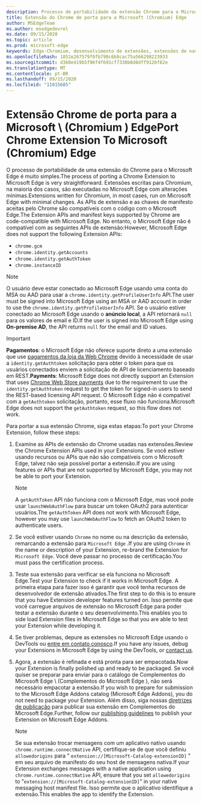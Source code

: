 ```yaml
---
description: Processo de portabilidade da extensão Chrome para o Microsoft Edge.
title: Extensão do Chrome de porta para a Microsoft (Chromium) Edge
author: MSEdgeTeam
ms.author: msedgedevrel
ms.date: 09/15/2020
ms.topic: article
ms.prod: microsoft-edge
keywords: Edge-Chromium, desenvolvimento de extensões, extensões de navegador, Complementos, centro de parceiros, desenvolvedor
ms.openlocfilehash: 1852e267579f0fb790c6b8cac75a566298223933
ms.sourcegitcommit: d360e419b5f96f4f691cf7330b0d8dff9126f82e
ms.translationtype: MT
ms.contentlocale: pt-BR
ms.lasthandoff: 09/15/2020
ms.locfileid: "11015685"
---
```

# <span data-ttu-id="bc406-104">Extensão Chrome de porta para a Microsoft \ (Chromium \) Edge</span><span class="sxs-lookup"><span data-stu-id="bc406-104">Port Chrome Extension To Microsoft \(Chromium\) Edge</span></span>  

<span data-ttu-id="bc406-105">O processo de portabilidade de uma extensão do Chrome para o Microsoft Edge é muito simples.</span><span class="sxs-lookup"><span data-stu-id="bc406-105">The process of porting a Chrome Extension to Microsoft Edge is very straightforward.</span></span>  <span data-ttu-id="bc406-106">Extensões escritas para Chromium, na maioria dos casos, são executadas no Microsoft Edge com alterações mínimas.</span><span class="sxs-lookup"><span data-stu-id="bc406-106">Extensions written for Chromium, in most cases, run on Microsoft Edge with minimal changes.</span></span>  <span data-ttu-id="bc406-107">As APIs de extensão e as chaves de manifesto aceitas pelo Chrome são compatíveis com o código com o Microsoft Edge.</span><span class="sxs-lookup"><span data-stu-id="bc406-107">The Extension APIs and manifest keys supported by Chrome are code-compatible with Microsoft Edge.</span></span>  <span data-ttu-id="bc406-108">No entanto, o Microsoft Edge não é compatível com as seguintes APIs de extensão:</span><span class="sxs-lookup"><span data-stu-id="bc406-108">However, Microsoft Edge does not support the following Extension APIs:</span></span>  

*   `chrome.gcm`  
*   `chrome.identity.getAccounts`  
*   `chrome.identity.getAuthToken`  
*   `chrome.instanceID`  

> [!Note]
> <span data-ttu-id="bc406-109">O usuário deve estar conectado ao Microsoft Edge usando uma conta do MSA ou AAD para usar a `chrome.identity.getProfileUserInfo` API.</span><span class="sxs-lookup"><span data-stu-id="bc406-109">The user must be signed into Microsoft Edge using an MSA or AAD account in order to use the `chrome.identity.getProfileUserInfo` API.</span></span>  <span data-ttu-id="bc406-110">Se o usuário estiver conectado ao Microsoft Edge usando o **anúncio local**, a API retornará `null` para os valores de email e ID.</span><span class="sxs-lookup"><span data-stu-id="bc406-110">If the user is signed into Microsoft Edge using **On-premise AD**, the API returns `null` for the email and ID values.</span></span>  

> [!IMPORTANT]
> <span data-ttu-id="bc406-111">**Pagamentos**: o Microsoft Edge não oferece suporte direto a uma extensão que use [pagamentos da loja da Web Chrome][ChromeDeveloperWebStorePayments] devido à necessidade de usar a `identity.getAuthtoken` solicitação para obter o token para que os usuários conectados enviem a solicitação de API de licenciamento baseado em REST.</span><span class="sxs-lookup"><span data-stu-id="bc406-111">**Payments**:  Microsoft Edge does not directly support an Extension that uses [Chrome Web Store payments][ChromeDeveloperWebStorePayments] due to the requirement to use the `identity.getAuthtoken` request to get the token for signed-in users to send the REST-based licensing API request.</span></span>  <span data-ttu-id="bc406-112">O Microsoft Edge não é compatível com a `getAuthtoken` solicitação, portanto, esse fluxo não funciona.</span><span class="sxs-lookup"><span data-stu-id="bc406-112">Microsoft Edge does not support the `getAuthtoken` request, so this flow does not work.</span></span>  

<span data-ttu-id="bc406-113">Para portar a sua extensão Chrome, siga estas etapas:</span><span class="sxs-lookup"><span data-stu-id="bc406-113">To port your Chrome Extension, follow these steps:</span></span>  

1.  <span data-ttu-id="bc406-114">Examine as APIs de extensão do Chrome usadas nas extensões.</span><span class="sxs-lookup"><span data-stu-id="bc406-114">Review the Chrome Extension APIs used in your Extensions.</span></span>  <span data-ttu-id="bc406-115">Se você estiver usando recursos ou APIs que não são compatíveis com o Microsoft Edge, talvez não seja possível portar a extensão.</span><span class="sxs-lookup"><span data-stu-id="bc406-115">If you are using features or APIs that are not supported by Microsoft Edge, you may not be able to port your Extension.</span></span>  
    
    > [!NOTE]
    > <span data-ttu-id="bc406-116">A `getAuthToken` API não funciona com o Microsoft Edge, mas você pode usar `launchWebAuthFlow` para buscar um token OAuth2 para autenticar usuários.</span><span class="sxs-lookup"><span data-stu-id="bc406-116">The `getAuthToken` API does not work with Microsoft Edge, however you may use `launchWebAuthFlow` to fetch an OAuth2 token to authenticate users.</span></span>  
    
1.  <span data-ttu-id="bc406-117">Se você estiver usando `Chrome` no nome ou na descrição da extensão, remarcando a extensão para `Microsoft Edge` .</span><span class="sxs-lookup"><span data-stu-id="bc406-117">If you are using `Chrome` in the name or description of your Extension, re-brand the Extension for `Microsoft Edge`.</span></span>  <span data-ttu-id="bc406-118">Você deve passar no processo de certificação.</span><span class="sxs-lookup"><span data-stu-id="bc406-118">You must pass the certification process.</span></span>  
    
1.  <span data-ttu-id="bc406-119">Teste sua extensão para verificar se ela funciona no Microsoft Edge.</span><span class="sxs-lookup"><span data-stu-id="bc406-119">Test your Extension to check if it works in Microsoft Edge.</span></span>  <span data-ttu-id="bc406-120">A primeira etapa para fazer isso é garantir que você tenha recursos de desenvolvedor de extensão ativados.</span><span class="sxs-lookup"><span data-stu-id="bc406-120">The first step to do this is to ensure that you have Extension developer features turned on.</span></span>  <span data-ttu-id="bc406-121">Isso permite que você carregue arquivos de extensão no Microsoft Edge para poder testar a extensão durante o seu desenvolvimento.</span><span class="sxs-lookup"><span data-stu-id="bc406-121">This enables you to side load Extension files in Microsoft Edge so that you are able to test your Extension while developing it.</span></span>  
    
1.  <span data-ttu-id="bc406-122">Se tiver problemas, depure as extensões no Microsoft Edge usando o DevTools ou [entre em contato conosco][mailtoExtensionPartnerOpsMicrosoft].</span><span class="sxs-lookup"><span data-stu-id="bc406-122">If you have any issues, debug your Extensions in Microsoft Edge by using the DevTools, or [contact us][mailtoExtensionPartnerOpsMicrosoft].</span></span>  
    
1.  <span data-ttu-id="bc406-123">Agora, a extensão é refinada e está pronta para ser empacotada.</span><span class="sxs-lookup"><span data-stu-id="bc406-123">Now your Extension is finally polished up and ready to be packaged.</span></span>  <span data-ttu-id="bc406-124">Se você quiser se preparar para enviar para o catálogo de Complementos do Microsoft Edge \ (Complementos do Microsoft Edge \), não será necessário empacotar a extensão.</span><span class="sxs-lookup"><span data-stu-id="bc406-124">If you wish to prepare for submission to the Microsoft Edge Addons catalog \(Microsoft Edge Addons\), you do not need to package your Extension.</span></span>  <span data-ttu-id="bc406-125">Além disso, siga nossas [diretrizes de publicação][ExtensionsPublishExtension] para publicar sua extensão em Complementos do Microsoft Edge.</span><span class="sxs-lookup"><span data-stu-id="bc406-125">Further, follow our [publishing guidelines][ExtensionsPublishExtension] to publish your Extension on Microsoft Edge Addons.</span></span>  
    
    > [!NOTE]
    > <span data-ttu-id="bc406-126">Se sua extensão trocar mensagens com um aplicativo nativo usando `chrome.runtime.connectNative` API, certifique-se de que você definiu `allowedorigins` para " `extension://[Microsoft-Catalog-extensionID]` " em seu arquivo de manifesto do seu host de mensagens nativa.</span><span class="sxs-lookup"><span data-stu-id="bc406-126">If your Extension exchanges messages with a native application using `chrome.runtime.connectNative` API, ensure that you set `allowedorigins` to "`extension://[Microsoft-Catalog-extensionID]`" in your native messaging host manifest file.</span></span>  <span data-ttu-id="bc406-127">Isso permite que o aplicativo identifique a extensão.</span><span class="sxs-lookup"><span data-stu-id="bc406-127">This enables the app to identify the Extension.</span></span>  

<!-- image links -->  

<!-- links -->  

[ExtensionsPublishExtension]: ../publish/publish-extension.md "Publicar uma extensão"  

[mailtoExtensionPartnerOpsMicrosoft]: mailto:extensionpartnerops@microsoft.com "ExtensionPartnerOps@microsoft.com"  

[ChromeDeveloperWebStorePayments]: https://developer.chrome.com/webstore/one_time_payments "Pagamentos unidirecionais-Google Chrome"  
